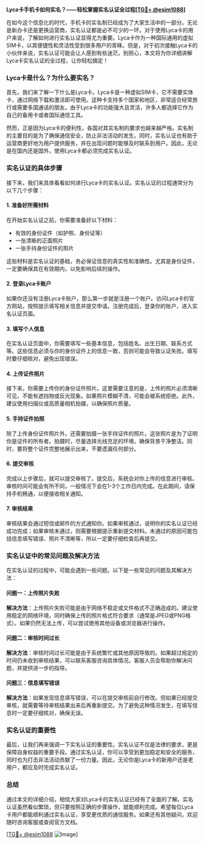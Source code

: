 **Lyca卡手机卡如何实名？——轻松掌握实名认证全过程[[TG💪+ @esim1088](https://t.me/s/esim1088)]**

在如今这个信息化的时代，手机卡的实名制已经成为了大家生活中的一部分。无论是新办卡还是更换运营商，实名认证都是必不可少的一环。对于使用Lyca卡的用户来说，了解如何进行实名认证显得尤为重要。Lyca卡作为一种国际通用的虚拟SIM卡，以其便捷性和灵活性受到很多用户的青睐。但是，对于初次接触Lyca卡的小伙伴来说，实名认证可能会让人感到有些迷茫。别担心，本文将为你详细讲解Lyca卡实名认证的全过程，让你轻松搞定！

### Lyca卡是什么？为什么要实名？

首先，我们来了解一下什么是Lyca卡。Lyca卡是一种虚拟SIM卡，它不需要实体卡，通过网络下载和激活即可使用。这种卡支持多个国家和地区，非常适合经常旅行或需要多国通话的朋友。由于Lyca卡的功能强大且灵活，许多人都选择它作为自己的备用卡或者国际通信工具。

然而，正是因为Lyca卡的便利性，各国对其实名制的要求也越来越严格。实名制的主要目的是为了确保通信安全，防止非法活动的发生。同时，实名认证也有助于运营商更好地为用户提供服务，并在出现问题时能够及时联系到用户。因此，无论是在国内还是国外，使用Lyca卡都必须完成实名认证。

### 实名认证的具体步骤

接下来，我们来具体看看如何进行Lyca卡的实名认证。实名认证的过程通常分为以下几个步骤：

#### 1. 准备好所需材料

在开始实名认证之前，你需要准备好以下材料：
- 有效的身份证件（如护照、身份证等）
- 一张清晰的正面照片
- 一张手持身份证件的照片

这些材料是实名认证的基础，务必保证信息的真实性和准确性。尤其是身份证件，一定要确保其在有效期内，以免影响后续的操作。

#### 2. 登录Lyca卡账户

如果你还没有注册Lyca卡账户，那么第一步就是注册一个账户。访问Lyca卡的官方网站，按照提示填写相关信息并提交申请。注册完成后，登录你的账户，进入实名认证页面。

#### 3. 填写个人信息

在实名认证页面中，你需要填写一些基本信息，包括姓名、出生日期、联系方式等。这些信息必须与你的身份证件上的信息一致，否则可能会导致认证失败。填写时要仔细核对，避免出现错误。

#### 4. 上传证件照片

接下来，你需要上传你的身份证件照片。这里需要注意的是，上传的照片必须清晰可见，不能有遮挡物或反光现象。如果照片模糊不清，可能会被系统拒绝。此外，建议使用扫描仪或高质量相机拍摄，以确保照片质量。

#### 5. 手持证件拍照

除了上传身份证件照片外，还需要拍摄一张手持证件的照片。这张照片是为了证明你是证件的所有者。拍摄时，尽量选择光线充足的环境，确保背景干净整洁。同时，要将整个证件完整地展示出来，不要遗漏任何部分。

#### 6. 提交审核

完成以上步骤后，就可以提交审核了。提交后，系统会对你上传的信息进行审核。审核时间可能会有所不同，一般情况下会在1-3个工作日内完成。在此期间，请保持手机畅通，以便接收相关通知。

#### 7. 审核结果

审核结果会通过短信或邮件的方式通知你。如果审核通过，说明你的实名认证已经成功完成；如果审核未通过，则需要根据提示重新提交材料。未通过的原因可能包括信息填写错误、照片不清晰等，所以一定要仔细检查后再提交。

### 实名认证中的常见问题及解决方法

在实名认证的过程中，可能会遇到一些问题。以下是一些常见的问题及其解决方法：

#### 问题一：上传照片失败

**解决方法**：上传照片失败可能是由于网络不稳定或文件格式不正确造成的。建议使用稳定的网络环境，同时确保上传的照片格式符合要求（通常是JPEG或PNG格式）。如果仍然无法上传，可以尝试使用其他设备或浏览器进行操作。

#### 问题二：审核时间过长

**解决方法**：审核时间过长可能是由于系统繁忙或其他原因导致的。如果超过规定的时间仍未收到审核结果，可以联系客服咨询具体情况。客服人员会帮助你解决问题，并提供进一步的指导。

#### 问题三：信息填写错误

**解决方法**：如果发现信息填写错误，可以在提交审核前自行修改。但如果已经提交审核，就需要等待审核结果出来后再重新提交。为了避免这种情况发生，在填写信息时一定要仔细核对，确保无误。

### 实名认证的重要性

最后，让我们再来强调一下实名认证的重要性。实名认证不仅是法律的要求，更是保障自身权益的重要手段。通过实名认证，你可以享受到更加稳定和安全的服务，同时也为打击非法活动贡献了一份力量。因此，无论你是Lyca卡的新用户还是老用户，都应及时完成实名认证。

### 总结

通过本文的详细介绍，相信大家对Lyca卡的实名认证已经有了全面的了解。实名认证虽然看似繁琐，但只要按照正确的步骤操作，就能顺利完成。希望每位Lyca卡用户都能顺利通过实名认证，享受更优质的通信服务。如果还有其他疑问，欢迎随时咨询客服或查阅官方文档。

[[TG💪+ @esim1088](https://t.me/s/esim1088) ![Image](https://i.postimg.cc/4NQfJmqS/Snipaste-2025-05-13-00-14-12.png)]